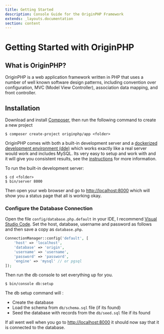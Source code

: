 ```yaml
---
title: Getting Started
description: Console Guide for the OriginPHP Framework
extends: _layouts.documentation
section: content
---
```

# Getting Started with OriginPHP

## What is OriginPHP?

OriginPHP is a web application framework written in PHP that uses a number of well known software design patterns, including convention over configuration, MVC (Model View Controller), association data mapping, and front controller.

## Installation

Download and install [Composer](https://getcomposer.org/doc/00-intro.md), then run the following command to create a new project

```linux
$ composer create-project originphp/app <folder>
```

OriginPHP comes with both a built-in development server and a [dockerized development environment (dde)](/docs/development/dockerized-development-environment) which works exactly like a real server would work and includes MySQL. Its very easy to setup and work with and it will give you consistent results, see the [instructions](/docs/development/dockerized-development-environment) for more information.

To run the built-in development server:

```linux
$ cd <folder>
$ bin/server 8000
```

Then open your web browser and go to [http://localhost:8000](http://localhost:8000) which will show you a status page that all is working okay.

### Configure the Database Connection

Open the file `config/database.php.default` in your IDE, I recommend [Visual Studio Code](https://code.visualstudio.com/). Set the host, database, username and password as follows and then save a copy as `database.php`.

```php
ConnectionManager::config('default', [
    'host' => 'localhost',
    'database' => 'origin',
    'username' => 'username',
    'password' => 'password',
    'engine' => 'mysql' // or pgsql
]);
```

Then run the db console to set everything up for you.

```linux
$ bin/console db:setup
```

The db setup command will :

- Create the database
- Load the schema from `db/schema.sql` file (if its found)
- Seed the database with records from the `db/seed.sql` file if its found

If all went well when you go to [http://localhost:8000](http://localhost:8000)  it should now say that it is connected to the database.